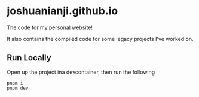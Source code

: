# joshuanianji.github.io

The code for my personal website!

It also contains the compiled code for some legacy projects I've worked on.

## Run Locally

Open up the project ina devcontainer, then run the following

```
pnpm i
pnpm dev
```